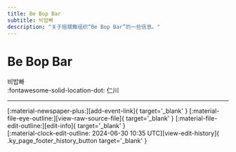 ```yaml
---
title: Be Bop Bar
subtitle: 비밥빠
description: "关于摇摆舞组织“Be Bop Bar”的一些信息。"
---
```


# Be Bop Bar

비밥빠  
:fontawesome-solid-location-dot: 仁川  


---

<div class="ky_page_footer" markdown>
<div class="ky_page_footer_trailing" markdown="span">
[:material-newspaper-plus:][add-event-link]{ target='_blank' }
[:material-file-eye-outline:][view-raw-source-file]{ target='_blank' }
[:material-file-edit-outline:][edit-info]{ target='_blank' }
</div>
<div class="ky_page_footer_leading" markdown="span">
[:material-clock-edit-outline: 2024-06-30 10:35 UTC][view-edit-history]{ .ky_page_footer_history_button target='_blank' }
</div>
</div>

[add-event-link]: https://github.com/swingdance/events/issues/new?assignees=&labels=add+event&projects=&template=02-add_entity.yml&title=%5Bkr%5D%20%3CName%3E&region=kr&province=Incheon&city=Incheon&org_id=be-bop-bar "添加活动"
[view-raw-source-file]: https://github.com/swingdance/orgs/blob/main/kr/be-bop-bar.json "查看原始源文件"
[edit-info]: https://github.com/swingdance/orgs/issues/new?assignees=&labels=update+org&projects=&template=03-update_entity.yml&title=%5Bkr%5D%20Be%20Bop%20Bar&region=kr&id=be-bop-bar&name=Be%20Bop%20Bar "编辑信息"

[view-edit-history]: https://github.com/swingdance/orgs/commits/main/kr/be-bop-bar.json "查看编辑历史"
